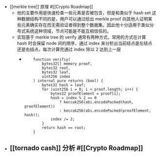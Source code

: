 - [[merkle tree]] 原理 #[[Crypto Roadmap]]
	- 他的主要作用是快速检查一些元素是否被包含，但是和类似于 hash set 这种数据结构不同的是，用户可以通过给出 merkle proof 向其他人证明某些元素确实存在而无需验证者得到整个数据集。因此他十分适用于类似分布式系统这种领域，节点可能是不能互相信任的。
	- 实现基于 merkle tree 的 verify 通常有两种方式，常用的方式在计算 hash 时会保留 node 间的顺序，通过 index 来分析出当前结点是左结点还是右结点，每次计算完通过 index 除以 2 达到上一层
		- ```solidity
		      function verifiy(
		          bytes32[] memory proof,
		          bytes32 root,
		          bytes32 leaf,
		          uint256 index
		      ) internal pure returns (bool) {
		          bytes32 hash = leaf;
		          for (uint256 i = 0; i < proof.length; i++) {
		              bytes32 proofElement = proof[i];
		              hash = index % 2 == 0
		                  ? keccak256(abi.encodePacked(hash, proofElement))
		                  : keccak256(abi.encodePacked(proofElement, hash));
		              index /= 2;
		          }
		          return hash == root;
		      }
		  ```
- [[tornado cash]] 分析 #[[Crypto Roadmap]]
	-